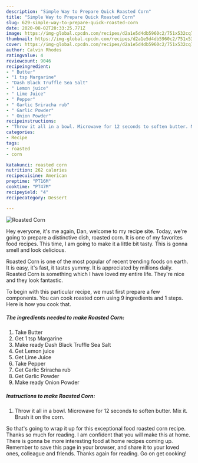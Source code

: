 ```yaml
---
description: "Simple Way to Prepare Quick Roasted Corn"
title: "Simple Way to Prepare Quick Roasted Corn"
slug: 629-simple-way-to-prepare-quick-roasted-corn
date: 2020-08-02T20:33:25.771Z
image: https://img-global.cpcdn.com/recipes/d2a1e5d4db5960c2/751x532cq70/roasted-corn-recipe-main-photo.jpg
thumbnail: https://img-global.cpcdn.com/recipes/d2a1e5d4db5960c2/751x532cq70/roasted-corn-recipe-main-photo.jpg
cover: https://img-global.cpcdn.com/recipes/d2a1e5d4db5960c2/751x532cq70/roasted-corn-recipe-main-photo.jpg
author: Calvin Rhodes
ratingvalue: 4
reviewcount: 9046
recipeingredient:
- " Butter"
- "1 tsp Margarine"
- "Dash Black Truffle Sea Salt"
- " Lemon juice"
- " Lime Juice"
- " Pepper"
- " Garlic Sriracha rub"
- " Garlic Powder"
- " Onion Powder"
recipeinstructions:
- "Throw it all in a bowl. Microwave for 12 seconds to soften butter. Mix it. Brush it on the corn."
categories:
- Recipe
tags:
- roasted
- corn

katakunci: roasted corn 
nutrition: 262 calories
recipecuisine: American
preptime: "PT16M"
cooktime: "PT47M"
recipeyield: "4"
recipecategory: Dessert

---
```



![Roasted Corn](https://img-global.cpcdn.com/recipes/d2a1e5d4db5960c2/751x532cq70/roasted-corn-recipe-main-photo.jpg)

Hey everyone, it's me again, Dan, welcome to my recipe site. Today, we're going to prepare a distinctive dish, roasted corn. It is one of my favorites food recipes. This time, I am going to make it a little bit tasty. This is gonna smell and look delicious.



Roasted Corn is one of the most popular of recent trending foods on earth. It is easy, it's fast, it tastes yummy. It is appreciated by millions daily. Roasted Corn is something which I have loved my entire life. They're nice and they look fantastic.


To begin with this particular recipe, we must first prepare a few components. You can cook roasted corn using 9 ingredients and 1 steps. Here is how you cook that.

<!--inarticleads1-->

##### The ingredients needed to make Roasted Corn:

1. Take  Butter
1. Get 1 tsp Margarine
1. Make ready Dash Black Truffle Sea Salt
1. Get  Lemon juice
1. Get  Lime Juice
1. Take  Pepper
1. Get  Garlic Sriracha rub
1. Get  Garlic Powder
1. Make ready  Onion Powder




<!--inarticleads2-->

##### Instructions to make Roasted Corn:

1. Throw it all in a bowl. Microwave for 12 seconds to soften butter. Mix it. Brush it on the corn.




So that's going to wrap it up for this exceptional food roasted corn recipe. Thanks so much for reading. I am confident that you will make this at home. There is gonna be more interesting food at home recipes coming up. Remember to save this page in your browser, and share it to your loved ones, colleague and friends. Thanks again for reading. Go on get cooking!
